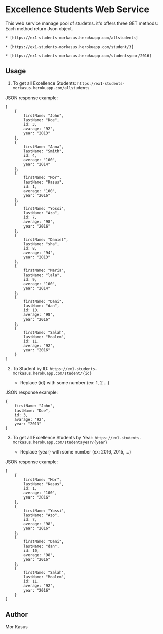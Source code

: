 
# Excellence Students Web Service
This web service manage pool of studetns. it's offers three GET methods:
Each method return Json object.
    
    * [https://ex1-students-morkasus.herokuapp.com/allstudents]
    
    * [https://ex1-students-morkasus.herokuapp.com/student/3]
    
    * [https://ex1-students-morkasus.herokuapp.com/studentsyear/2016]
    


## Usage
1. To get all Excellence Students: `https://ex1-students-morkasus.herokuapp.com/allstudents`

JSON response example:
```
[
    {
        firstName: "John",
        lastName: "Doe",
        id: 3,
        avarage: "92",
        year: "2013"
    },
    {
        firstName: "Anna",
        lastName: "Smith",
        id: 4,
        average: "100",
        year: "2014"
    },
    {
        firstName: "Mor",
        lastName: "Kasus",
        id: 1,
        average: "100",
        year: "2016"
    },
    {
        firstName: "Yossi",
        lastName: "Azo",
        id: 7,
        average: "98",
        year: "2016"
    },
    {
        firstName: "Daniel",
        lastName: "sha",
        id: 8,
        average: "94",
        year: "2013"
    },
    {
        firstName: "Maria",
        lastName: "lala",
        id: 9,
        average: "100",
        year: "2014"
    },
    {
        firstName: "Dani",
        lastName: "dan",
        id: 10,
        average: "98",
        year: "2016"
    },
    {
        firstName: "Salah",
        lastName: "Moalem",
        id: 11,
        average: "92",
        year: "2016"
    }
]
```

2. To Student by ID: `https://ex1-students-morkasus.herokuapp.com/student/{id}`

    * Replace {id} with some number (ex: 1, 2 ...)
    
JSON response example:
```
{
    firstName: "John",
    lastName: "Doe",
    id: 3,
    avarage: "92",
    year: "2013"
}
```
    
    
3. To get all Excellence Students by Year: `https://ex1-students-morkasus.herokuapp.com/studentsyear/{year}`

    * Replace {year} with some number (ex: 2016, 2015, ...)

JSON response example:
```
[
    {
        firstName: "Mor",
        lastName: "Kasus",
        id: 1,
        average: "100",
        year: "2016"
    },
    {
        firstName: "Yossi",
        lastName: "Azo",
        id: 7,
        average: "98",
        year: "2016"
    },
    {
        firstName: "Dani",
        lastName: "dan",
        id: 10,
        average: "98",
        year: "2016"
    },
    {
        firstName: "Salah",
        lastName: "Moalem",
        id: 11,
        average: "92",
        year: "2016"
    }
]
```

## Author
Mor Kasus


